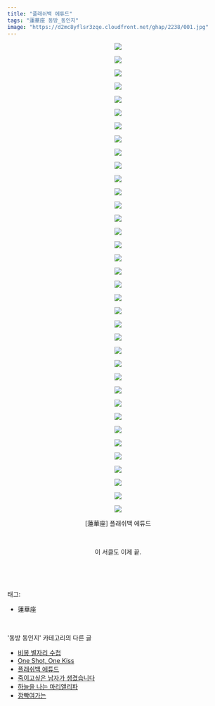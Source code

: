 ```yaml
---
title: "플래쉬백 에튜드"
tags: "蓮華座 동방_동인지"
image: "https://d2mc8yflsr3zqe.cloudfront.net/ghap/2238/001.jpg"
---
```

<div class="article">
<p style="text-align: center; clear: none; float: none;"><img src="{{ site.imgserver2 }}/ghap/2238/001.jpg"/></p>
<p style="text-align: center; clear: none; float: none;"><img src="{{ site.imgserver2 }}/ghap/2238/002.jpg"/></p>
<p style="text-align: center; clear: none; float: none;"><img src="{{ site.imgserver2 }}/ghap/2238/003.jpg"/></p>
<p style="text-align: center; clear: none; float: none;"><img src="{{ site.imgserver2 }}/ghap/2238/004.jpg"/></p>
<p style="text-align: center; clear: none; float: none;"><img src="{{ site.imgserver2 }}/ghap/2238/005.jpg"/></p>
<p style="text-align: center; clear: none; float: none;"><img src="{{ site.imgserver2 }}/ghap/2238/006.jpg"/></p>
<p style="text-align: center; clear: none; float: none;"><img src="{{ site.imgserver2 }}/ghap/2238/007.jpg"/></p>
<p style="text-align: center; clear: none; float: none;"><img src="{{ site.imgserver2 }}/ghap/2238/008.jpg"/></p>
<p style="text-align: center; clear: none; float: none;"><img src="{{ site.imgserver2 }}/ghap/2238/009.jpg"/></p>
<p style="text-align: center; clear: none; float: none;"><img src="{{ site.imgserver2 }}/ghap/2238/010.jpg"/></p>
<p style="text-align: center; clear: none; float: none;"><img src="{{ site.imgserver2 }}/ghap/2238/011.jpg"/></p>
<p style="text-align: center; clear: none; float: none;"><img src="{{ site.imgserver2 }}/ghap/2238/012.jpg"/></p>
<p style="text-align: center; clear: none; float: none;"><img src="{{ site.imgserver2 }}/ghap/2238/013.jpg"/></p>
<p style="text-align: center; clear: none; float: none;"><img src="{{ site.imgserver2 }}/ghap/2238/014.jpg"/></p>
<p style="text-align: center; clear: none; float: none;"><img src="{{ site.imgserver2 }}/ghap/2238/015.jpg"/></p>
<p style="text-align: center; clear: none; float: none;"><img src="{{ site.imgserver2 }}/ghap/2238/016.jpg"/></p>
<p style="text-align: center; clear: none; float: none;"><img src="{{ site.imgserver2 }}/ghap/2238/017.jpg"/></p>
<p style="text-align: center; clear: none; float: none;"><img src="{{ site.imgserver2 }}/ghap/2238/018.jpg"/></p>
<p style="text-align: center; clear: none; float: none;"><img src="{{ site.imgserver2 }}/ghap/2238/019.jpg"/></p>
<p style="text-align: center; clear: none; float: none;"><img src="{{ site.imgserver2 }}/ghap/2238/020.jpg"/></p>
<p style="text-align: center; clear: none; float: none;"><img src="{{ site.imgserver2 }}/ghap/2238/021.jpg"/></p>
<p style="text-align: center; clear: none; float: none;"><img src="{{ site.imgserver2 }}/ghap/2238/022.jpg"/></p>
<p style="text-align: center; clear: none; float: none;"><img src="{{ site.imgserver2 }}/ghap/2238/023.jpg"/></p>
<p style="text-align: center; clear: none; float: none;"><img src="{{ site.imgserver2 }}/ghap/2238/024.jpg"/></p>
<p style="text-align: center; clear: none; float: none;"><img src="{{ site.imgserver2 }}/ghap/2238/025.jpg"/></p>
<p style="text-align: center; clear: none; float: none;"><img src="{{ site.imgserver2 }}/ghap/2238/026.jpg"/></p>
<p style="text-align: center; clear: none; float: none;"><img src="{{ site.imgserver2 }}/ghap/2238/027.jpg"/></p>
<p style="text-align: center; clear: none; float: none;"><img src="{{ site.imgserver2 }}/ghap/2238/028.jpg"/></p>
<p style="text-align: center; clear: none; float: none;"><img src="{{ site.imgserver2 }}/ghap/2238/029.jpg"/></p>
<p style="text-align: center; clear: none; float: none;"><img src="{{ site.imgserver2 }}/ghap/2238/030.jpg"/></p>
<p style="text-align: center; clear: none; float: none;"><img src="{{ site.imgserver2 }}/ghap/2238/031.jpg"/></p>
<p style="text-align: center; clear: none; float: none;"><img src="{{ site.imgserver2 }}/ghap/2238/032.jpg"/></p>
<p style="text-align: center; clear: none; float: none;"><img src="{{ site.imgserver2 }}/ghap/2238/033.jpg"/></p>
<p style="text-align: center; clear: none; float: none;"><img src="{{ site.imgserver2 }}/ghap/2238/034.jpg"/></p>
<p style="text-align: center; clear: none; float: none;"><img src="{{ site.imgserver2 }}/ghap/2238/035.jpg"/></p>
<p style="text-align: center; clear: none; float: none;"><img src="{{ site.imgserver2 }}/ghap/2238/036.jpg"/></p>
<p style="text-align: center; clear: none; float: none;">[蓮華座] 플래쉬백 에튜드</p>
<p style="text-align: center; clear: none; float: none;"><br/></p>
<p style="text-align: center; clear: none; float: none;">이 서클도 이제 끝.</p>
<p><br/></p>
</div><br/>
<div class="tagTrail">
<p>태그: </p>
<ul>
<li>蓮華座</li>
</ul>
</div><br/>
<div class="another">
<p>'동방 동인지' 카테고리의 다른 글</p>
<ul>
<li><a href="/ghap_2240">비봉 별자리 수첩</a></li>
<li><a href="/ghap_2239">One Shot, One Kiss</a></li>
<li><a href="/ghap_2238">플래쉬백 에튜드</a></li>
<li><a href="/ghap_2236">죽이고싶은 남자가 생겼습니다</a></li>
<li><a href="/ghap_2235">하늘을 나는 마리앨리파</a></li>
<li><a href="/ghap_2234">깜빡여가는</a></li>
</ul>
</div><br/>
<div class="cb_module cb_fluid">
<div class="cb_wrt cb_profile">
</div><!-- commentList close -->
</div><br/>
